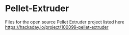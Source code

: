 # Pellet-Extruder

Files for the open source Pellet Extruder project listed here https://hackaday.io/project/100099-pellet-extruder

